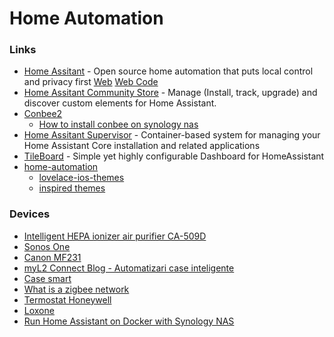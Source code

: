 # Home Automation

### Links

- [Home Assitant](https://github.com/home-assistant/core) - Open source home automation that puts local control and privacy first [Web](https://www.home-assistant.io/) [Web Code](https://github.com/home-assistant/home-assistant.io)
- [Home Assitant Community Store](https://github.com/hacs/integration) - Manage (Install, track, upgrade) and discover custom elements for Home Assistant.
- [Conbee2](https://phoscon.de/en/conbee2)
  - [How to install conbee on synology nas](https://community.home-assistant.io/t/how-to-install-conbee-on-synology-nas/101029/2)
- [Home Assitant Supervisor](https://github.com/home-assistant/supervisor) - Container-based system for managing your Home Assistant Core installation and related applications
- [TileBoard](https://github.com/resoai/TileBoard) - Simple yet highly configurable Dashboard for HomeAssistant
- [home-automation](https://wiki.nikitavoloboev.xyz/automation/home-automation)
  - [lovelace-ios-themes](https://github.com/basnijholt/lovelace-ios-themes)
  - [inspired themes](https://www.reddit.com/r/homeassistant/comments/h9ckpt/beautiful_ios_dark_and_light_mode_inspired_themes/)

### Devices

- [Intelligent HEPA ionizer air purifier CA-509D](https://www.cleanairoptima.com/air-purifiers/intelligent-hepa-ionizer-air-purifier-ca-509d/i/304/)
- [Sonos One](https://www.sonos.com/en/shop/one-sl.html)
- [Canon MF231](automation/i-sensys-mf231-mfp.pdf)
- [myL2 Connect Blog - Automatizari case inteligente](https://blog.myl2.ro/casa-inteligenta-cum-incepem/)
- [Case smart](https://case-smart.ro/)
- [What is a zigbee network](https://www.assured-systems.com/uk/news/article/what-is-a-zigbee-network/)
- [Termostat Honeywell](https://www.potcontrol.ro/termostat-Honeywell-wi-fi-evohome-bosch-ct-200pret?sort=20a&fltMarcaBrand[]=Honeywell)
- [Loxone](https://www.loxone.com/enus/products/security/)
- [Run Home Assistant on Docker with Synology NAS](https://www.paolotagliaferri.com/home-automation-home-assistant-docker-synology/)